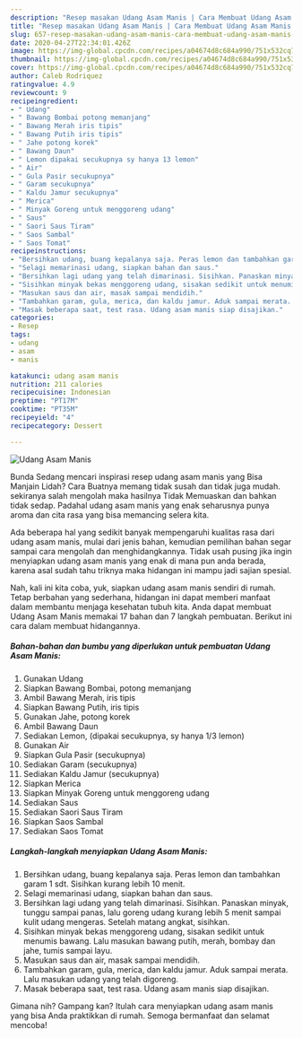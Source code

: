 ```yaml
---
description: "Resep masakan Udang Asam Manis | Cara Membuat Udang Asam Manis Yang Enak Banget"
title: "Resep masakan Udang Asam Manis | Cara Membuat Udang Asam Manis Yang Enak Banget"
slug: 657-resep-masakan-udang-asam-manis-cara-membuat-udang-asam-manis-yang-enak-banget
date: 2020-04-27T22:34:01.426Z
image: https://img-global.cpcdn.com/recipes/a04674d8c684a990/751x532cq70/udang-asam-manis-foto-resep-utama.jpg
thumbnail: https://img-global.cpcdn.com/recipes/a04674d8c684a990/751x532cq70/udang-asam-manis-foto-resep-utama.jpg
cover: https://img-global.cpcdn.com/recipes/a04674d8c684a990/751x532cq70/udang-asam-manis-foto-resep-utama.jpg
author: Caleb Rodriquez
ratingvalue: 4.9
reviewcount: 9
recipeingredient:
- " Udang"
- " Bawang Bombai potong memanjang"
- " Bawang Merah iris tipis"
- " Bawang Putih iris tipis"
- " Jahe potong korek"
- " Bawang Daun"
- " Lemon dipakai secukupnya sy hanya 13 lemon"
- " Air"
- " Gula Pasir secukupnya"
- " Garam secukupnya"
- " Kaldu Jamur secukupnya"
- " Merica"
- " Minyak Goreng untuk menggoreng udang"
- " Saus"
- " Saori Saus Tiram"
- " Saos Sambal"
- " Saos Tomat"
recipeinstructions:
- "Bersihkan udang, buang kepalanya saja. Peras lemon dan tambahkan garam 1 sdt. Sisihkan kurang lebih 10 menit."
- "Selagi memarinasi udang, siapkan bahan dan saus."
- "Bersihkan lagi udang yang telah dimarinasi. Sisihkan. Panaskan minyak, tunggu sampai panas, lalu goreng udang kurang lebih 5 menit sampai kulit udang mengeras. Setelah matang angkat, sisihkan."
- "Sisihkan minyak bekas menggoreng udang, sisakan sedikit untuk menumis bawang. Lalu masukan bawang putih, merah, bombay dan jahe, tumis sampai layu."
- "Masukan saus dan air, masak sampai mendidih."
- "Tambahkan garam, gula, merica, dan kaldu jamur. Aduk sampai merata. Lalu masukan udang yang telah digoreng."
- "Masak beberapa saat, test rasa. Udang asam manis siap disajikan."
categories:
- Resep
tags:
- udang
- asam
- manis

katakunci: udang asam manis 
nutrition: 211 calories
recipecuisine: Indonesian
preptime: "PT17M"
cooktime: "PT35M"
recipeyield: "4"
recipecategory: Dessert

---
```



![Udang Asam Manis](https://img-global.cpcdn.com/recipes/a04674d8c684a990/751x532cq70/udang-asam-manis-foto-resep-utama.jpg)

Bunda Sedang mencari inspirasi resep udang asam manis yang Bisa Manjain Lidah? Cara Buatnya memang tidak susah dan tidak juga mudah. sekiranya salah mengolah maka hasilnya Tidak Memuaskan dan bahkan tidak sedap. Padahal udang asam manis yang enak seharusnya punya aroma dan cita rasa yang bisa memancing selera kita.



Ada beberapa hal yang sedikit banyak mempengaruhi kualitas rasa dari udang asam manis, mulai dari jenis bahan, kemudian pemilihan bahan segar sampai cara mengolah dan menghidangkannya. Tidak usah pusing jika ingin menyiapkan udang asam manis yang enak di mana pun anda berada, karena asal sudah tahu triknya maka hidangan ini mampu jadi sajian spesial.


Nah, kali ini kita coba, yuk, siapkan udang asam manis sendiri di rumah. Tetap berbahan yang sederhana, hidangan ini dapat memberi manfaat dalam membantu menjaga kesehatan tubuh kita. Anda dapat membuat Udang Asam Manis memakai 17 bahan dan 7 langkah pembuatan. Berikut ini cara dalam membuat hidangannya.

<!--inarticleads1-->

##### Bahan-bahan dan bumbu yang diperlukan untuk pembuatan Udang Asam Manis:

1. Gunakan  Udang
1. Siapkan  Bawang Bombai, potong memanjang
1. Ambil  Bawang Merah, iris tipis
1. Siapkan  Bawang Putih, iris tipis
1. Gunakan  Jahe, potong korek
1. Ambil  Bawang Daun
1. Sediakan  Lemon, (dipakai secukupnya, sy hanya 1/3 lemon)
1. Gunakan  Air
1. Siapkan  Gula Pasir (secukupnya)
1. Sediakan  Garam (secukupnya)
1. Sediakan  Kaldu Jamur (secukupnya)
1. Siapkan  Merica
1. Siapkan  Minyak Goreng untuk menggoreng udang
1. Sediakan  Saus
1. Sediakan  Saori Saus Tiram
1. Siapkan  Saos Sambal
1. Sediakan  Saos Tomat




<!--inarticleads2-->

##### Langkah-langkah menyiapkan Udang Asam Manis:

1. Bersihkan udang, buang kepalanya saja. Peras lemon dan tambahkan garam 1 sdt. Sisihkan kurang lebih 10 menit.
1. Selagi memarinasi udang, siapkan bahan dan saus.
1. Bersihkan lagi udang yang telah dimarinasi. Sisihkan. Panaskan minyak, tunggu sampai panas, lalu goreng udang kurang lebih 5 menit sampai kulit udang mengeras. Setelah matang angkat, sisihkan.
1. Sisihkan minyak bekas menggoreng udang, sisakan sedikit untuk menumis bawang. Lalu masukan bawang putih, merah, bombay dan jahe, tumis sampai layu.
1. Masukan saus dan air, masak sampai mendidih.
1. Tambahkan garam, gula, merica, dan kaldu jamur. Aduk sampai merata. Lalu masukan udang yang telah digoreng.
1. Masak beberapa saat, test rasa. Udang asam manis siap disajikan.




Gimana nih? Gampang kan? Itulah cara menyiapkan udang asam manis yang bisa Anda praktikkan di rumah. Semoga bermanfaat dan selamat mencoba!
